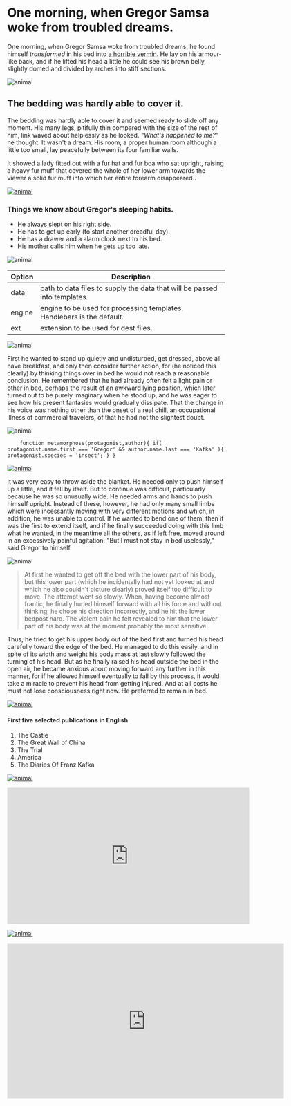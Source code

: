 # One morning, when Gregor Samsa woke from troubled dreams.

One morning, when Gregor Samsa woke from troubled dreams, he found himself *transformed* in his bed into [a horrible vermin](http://en.wikipedia.org/wiki/Vermin "Wikipedia Vermin"). He lay on his armour-like back, and if he lifted his head a little he could see his brown belly, slightly domed and divided by arches into stiff sections.

<!-- break -->

![animal](https://placeimg.com/640/480/animals)

<!-- break -->

## The bedding was hardly able to cover it.

The bedding was hardly able to cover it and seemed ready to slide off any moment. His many legs, pitifully thin compared with the size of the rest of him, link waved about helplessly as he looked. <em>“What's happened to me?”</em> he thought. It wasn't a dream. His room, a proper human room although a little too small, lay peacefully between its four familiar walls.

It showed a lady fitted out with a fur hat and fur boa who sat upright, raising a heavy fur muff that covered the whole of her lower arm towards the viewer a solid fur muff into which her entire forearm disappeared..

<!-- break -->

[![animal](https://placeimg.com/640/480/animals)](https://en.wikipedia.org/wiki/Animal)

<!-- break -->

### Things we know about Gregor's sleeping habits.

- He always slept on his right side.
- He has to get up early (to start another dreadful day).
- He has a drawer and a alarm clock next to his bed.
- His mother calls him when he gets up too late.

<!-- break -->

![animal](https://placeimg.com/640/480/animals)

<!-- break -->

| Option | Description |
| ------ | ----------- |
| data   | path to data files to supply the data that will be passed into templates. |
| engine | engine to be used for processing templates. Handlebars is the default. |
| ext    | extension to be used for dest files. |

<!-- break -->

[![animal](https://placeimg.com/640/480/animals)](https://en.wikipedia.org/wiki/Animal)

<!-- break -->

First he wanted to stand up quietly and undisturbed, get dressed, above all have breakfast, and only then consider further action, for (he noticed this clearly) by thinking things over in bed he would not reach a reasonable conclusion. He remembered that he had already often felt a light pain or other in bed, perhaps the result of an awkward lying position, which later turned out to be purely imaginary when he stood up, and he was eager to see how his present fantasies would gradually dissipate. That the change in his voice was nothing other than the onset of a real chill, an occupational illness of commercial travelers, of that he had not the slightest doubt.

<!-- break -->

![animal](https://placeimg.com/640/480/animals)

<!-- break -->

`    function metamorphose(protagonist,author){
        if( protagonist.name.first === 'Gregor' && author.name.last === 'Kafka' ){
            protagonist.species = 'insect';
        }
    }`

<!-- break -->

[![animal](https://placeimg.com/640/480/animals)](https://en.wikipedia.org/wiki/Animal)

<!-- break -->

It was very easy to throw aside the blanket. He needed only to push himself up a little, and it fell by itself. But to continue was difficult, particularly because he was so unusually wide. He needed arms and hands to push himself upright. Instead of these, however, he had only many small limbs which were incessantly moving with very different motions and which, in addition, he was unable to control. If he wanted to bend one of them, then it was the first to extend itself, and if he finally succeeded doing with this limb what he wanted, in the meantime all the others, as if left free, moved around in an excessively painful agitation. "But I must not stay in bed uselessly," said Gregor to himself.

<!-- break -->

![animal](https://placeimg.com/640/480/animals)

<!-- break -->

> At first he wanted to get off the bed with the lower part of his body, but this lower part (which he incidentally had not yet looked at and which he also couldn't picture clearly) proved itself too difficult to move. The attempt went so slowly. When, having become almost frantic, he finally hurled himself forward with all his force and without thinking, he chose his direction incorrectly, and he hit the lower bedpost hard. The violent pain he felt revealed to him that the lower part of his body was at the moment probably the most sensitive.

Thus, he tried to get his upper body out of the bed first and turned his head carefully toward the edge of the bed. He managed to do this easily, and in spite of its width and weight his body mass at last slowly followed the turning of his head. But as he finally raised his head outside the bed in the open air, he became anxious about moving forward any further in this manner, for if he allowed himself eventually to fall by this process, it would take a miracle to prevent his head from getting injured. And at all costs he must not lose consciousness right now. He preferred to remain in bed.

<!-- break -->

[![animal](https://placeimg.com/640/480/animals)](https://en.wikipedia.org/wiki/Animal)

<!-- break -->

#### First five selected publications in English
1. The Castle
2. The Great Wall of China
3. The Trial
4. America
5. The Diaries Of Franz Kafka

<!-- break -->

[![animal](https://placeimg.com/640/480/animals)](https://en.wikipedia.org/wiki/Animal)

<!-- break -->

<iframe width="560" height="315" src="https://www.youtube-nocookie.com/embed/yAoLSRbwxL8?controls=0" title="YouTube video player" frameborder="0" allow="accelerometer; autoplay; clipboard-write; encrypted-media; gyroscope; picture-in-picture" allowfullscreen></iframe>

<!-- break -->

[![animal](https://placeimg.com/640/480/animals)](https://en.wikipedia.org/wiki/Animal)

<!-- break -->

<iframe src="https://player.vimeo.com/video/46926279?title=0&byline=0&portrait=0" width="640" height="360" frameborder="0" allow="autoplay; fullscreen; picture-in-picture" allowfullscreen></iframe>
